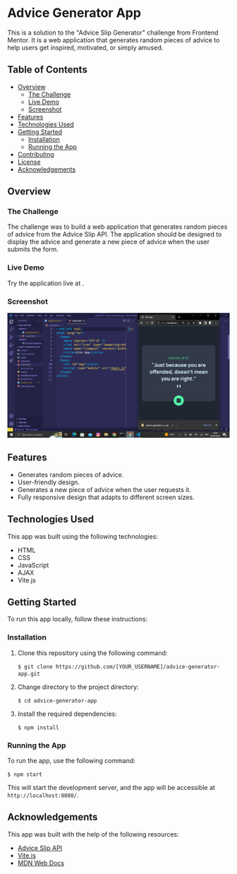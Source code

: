# Advice Generator App

This is a solution to the "Advice Slip Generator" challenge from Frontend Mentor. It is a web application that generates random pieces of advice to help users get inspired, motivated, or simply amused.

## Table of Contents

- [Overview](#overview)
  - [The Challenge](#the-challenge)
  - [Live Demo](#live-demo)
  - [Screenshot](#screenshot)
- [Features](#features)
- [Technologies Used](#technologies-used)
- [Getting Started](#getting-started)
  - [Installation](#installation)
  - [Running the App](#running-the-app)
- [Contributing](#contributing)
- [License](#license)
- [Acknowledgements](#acknowledgements)

## Overview

### The Challenge

The challenge was to build a web application that generates random pieces of advice from the Advice Slip API. The application should be designed to display the advice and generate a new piece of advice when the user submits the form.

### Live Demo

Try the application live at .

### Screenshot

![Advice Generator App Screenshot](./public/img/Screenshot.png)

## Features

- Generates random pieces of advice.
- User-friendly design.
- Generates a new piece of advice when the user requests it.
- Fully responsive design that adapts to different screen sizes.

## Technologies Used

This app was built using the following technologies:

- HTML
- CSS
- JavaScript
- AJAX
- Vite.js

## Getting Started

To run this app locally, follow these instructions:

### Installation

1. Clone this repository using the following command:
   ```
   $ git clone https://github.com/[YOUR_USERNAME]/advice-generator-app.git
   ```
2. Change directory to the project directory:
   ```
   $ cd advice-generator-app
   ```
3. Install the required dependencies:
   ```
   $ npm install
   ```

### Running the App

To run the app, use the following command:
```
$ npm start
```

This will start the development server, and the app will be accessible at `http://localhost:8080/`.

## Acknowledgements

This app was built with the help of the following resources:

- [Advice Slip API](https://api.adviceslip.com/)
- [Vite.js](https://vitejs.dev/)
- [MDN Web Docs](https://developer.mozilla.org/en-US/)
